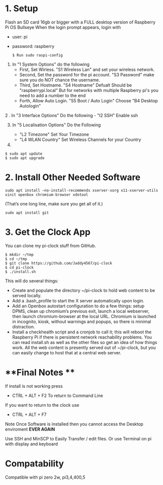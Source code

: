 # **1. Setup**

Flash an SD card 16gb or bigger with a FULL desktop version of Raspberry Pi OS Bullseye
When the login prompt appears, login with
  - user: pi
  - password: raspberry

	    $ Run sudo raspi-config

   1. In "1 System Options" do the following
      - First, Set Wirless. "S1 Wireless Lan" and set your wireless network.
      - Second, Set the password for the pi account. "S3 Password" make sure you do NOT chance the username.
      - Third, Set Hostname. "S4 Hostname" Defualt Should be "raspberrypi.local" But for networks with multiple Raspberry pi's you need to add a number to the end
      - Forth, Allow Auto Login. "S5 Boot / Auto Login" Choose "B4 Desktop Autologin"

   2 . In "3 Interface Options" Do the following
       - "I2 SSH" Enable ssh

   3. In "5 Localisation Options" Do the Following
       - "L2 Timezone" Set Your Timezone
       - "L4 WLAN Country" Set Wireless Channels for your Country

   4. 
	  
    $ sudo apt update
    $ sudo apt upgrade

# **2. Install Other Needed Software**

    sudo apt install –no-install-recommends xserver-xorg x11-xserver-utils xinit openbox chromium-browser xdotool
(That’s one long line, make sure you get all of it.)

    sudo apt install git

# **3. Get the Clock App**
You can clone my pi-clock stuff from GitHub.
  
    $ mkdir ~/tmp
    $ cd ~/tmp
    $ git clone https://github.com/Jaddy4567/pi-clock
    $ cd pi-clock
    $ ./install.sh

This will do several things:
* Create and populate the directory ~/pi-clock to hold web content to be served locally.
* Add a .bash_profile to start the X server automatically upon login.
* Add an Openbox autostart configuration to do a few things: setup DPMS, clean up chromium’s previous exit, launch a local webserver, then launch chromium-browser at the local URL. Chromium is launched in incognito, kiosk, without warnings and popups, so there is minimal distraction.
* Install a checkhealth script and a cronjob to call it; this will reboot the Raspberry Pi if there is persistent network reachability problems.
You can read install.sh as well as the other files so get an idea of how things work. All the web content is presently served out of ~/pi-clock, but you can easily change to host that at a central web server.

# **Final Notes **

If install is not working press 
- CTRL + ALT + F2
To return to Command Line

If you want to return to the clock use 
- CTRL + ALT + F7

Note Once Software is installed then you cannot access the Desktop enviroment **EVER AGAIN**

Use SSH and MinSCP to Easily Transfer / edit files. Or use Terminal on pi with display and keyboard

# **Compatability**

Compatible with pi zero 2w, pi3,4,400,5



